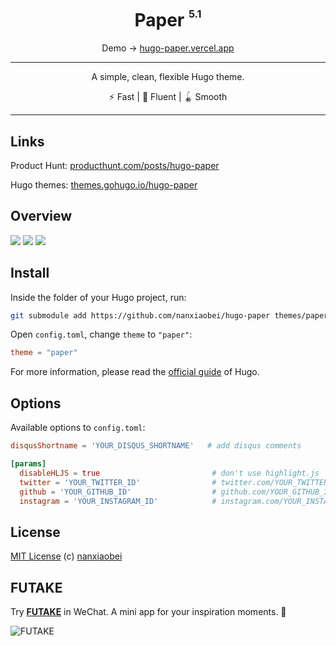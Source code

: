 <div align="center">
<h1>Paper <sup><sup><sub>5.1</sub></sup></sup></h1>

Demo → [hugo-paper.vercel.app](https://hugo-paper.vercel.app/)


<hr />

A simple, clean, flexible Hugo theme.

⚡️ Fast | 🦋 Fluent | 🪀 Smooth

</div>

---

## Links

Product Hunt: [producthunt.com/posts/hugo-paper](https://www.producthunt.com/posts/hugo-paper)

Hugo themes: [themes.gohugo.io/hugo-paper](https://themes.gohugo.io/hugo-paper/)

## Overview

![](https://raw.githubusercontent.com/nanxiaobei/hugo-paper/master/images/screenshot.png)
![](https://raw.githubusercontent.com/nanxiaobei/hugo-paper/master/images/screenshot_dark.png)
![](https://raw.githubusercontent.com/nanxiaobei/hugo-paper/master/images/screenshot_mobile.png)

## Install

Inside the folder of your Hugo project, run:

```bash
git submodule add https://github.com/nanxiaobei/hugo-paper themes/paper
```

Open `config.toml`, change `theme` to `"paper"`:

```toml
theme = "paper"
```

For more information, please read the [official guide](https://gohugo.io/getting-started/quick-start/#step-3-add-a-theme) of Hugo.

## Options

Available options to `config.toml`:

```toml
disqusShortname = 'YOUR_DISQUS_SHORTNAME'   # add disqus comments

[params]
  disableHLJS = true                         # don't use highlight.js
  twitter = 'YOUR_TWITTER_ID'                # twitter.com/YOUR_TWITTER_ID
  github = 'YOUR_GITHUB_ID'                  # github.com/YOUR_GITHUB_ID
  instagram = 'YOUR_INSTAGRAM_ID'            # instagram.com/YOUR_INSTAGRAM_ID
```

## License

[MIT License](https://github.com/nanxiaobei/hugo-paper/blob/master/LICENSE) (c) [nanxiaobei](https://lee.so/)

## FUTAKE

Try [**FUTAKE**](https://sotake.com/f) in WeChat. A mini app for your inspiration moments. 🌈

![FUTAKE](https://s3.jpg.cm/2021/09/21/IFG3wi.png)
